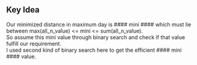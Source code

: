 ## Key Idea
Our minimized distance in maximum day is #### mini #### which must lie between max(all_n_value) <= mini <= sum(all_n_value).<br>
So assume this mini value through binary search and check if that value fulfill our requirement.<br>
I used second kind of binary search here to get the efficient #### mini #### value.
